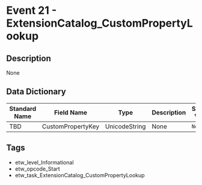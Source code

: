 # Event 21 - ExtensionCatalog_CustomPropertyLookup

## Description
None

## Data Dictionary
|Standard Name|Field Name|Type|Description|Sample Value|
|---|---|---|---|---|
|TBD|CustomPropertyKey|UnicodeString|None|`None`|

## Tags
* etw_level_Informational
* etw_opcode_Start
* etw_task_ExtensionCatalog_CustomPropertyLookup